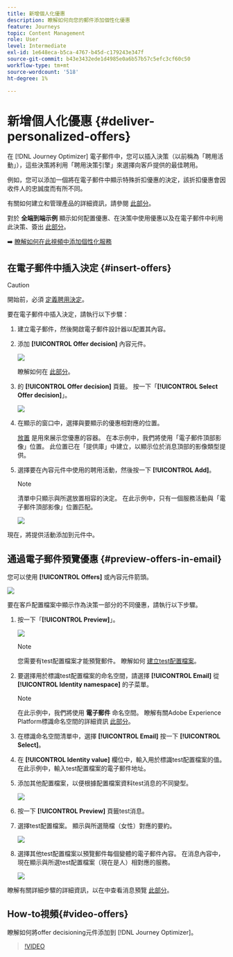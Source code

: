 ```yaml
---
title: 新增個人化優惠
description: 瞭解如何向您的郵件添加個性化優惠
feature: Journeys
topic: Content Management
role: User
level: Intermediate
exl-id: 1e648eca-b5ca-4767-b45d-c179243e347f
source-git-commit: b43e3432ede1d4985e0a6b57b57c5efc3cf60c50
workflow-type: tm+mt
source-wordcount: '518'
ht-degree: 1%

---
```


# 新增個人化優惠 {#deliver-personalized-offers}

在 [!DNL Journey Optimizer] 電子郵件中，您可以插入決策（以前稱為「聘用活動」），這些決策將利用「聘用決策引擎」來選擇向客戶提供的最佳聘用。

例如，您可以添加一個將在電子郵件中顯示特殊折扣優惠的決定，該折扣優惠會因收件人的忠誠度而有所不同。

有關如何建立和管理產品的詳細資訊，請參閱 [此部分](../offers/get-started/starting-offer-decisioning.md)。

對於 **全端到端示例** 顯示如何配置優惠、在決策中使用優惠以及在電子郵件中利用此決策、簽出 [此部分](../offers/offers-e2e.md#insert-decision-in-email)。

➡️ [瞭解如何在此視頻中添加個性化服務](#video-offers)

## 在電子郵件中插入決定 {#insert-offers}

>[!CAUTION]
>
>開始前，必須 [定義聘用決定](../offers/offer-activities/create-offer-activities.md)。

要在電子郵件中插入決定，請執行以下步驟：

1. 建立電子郵件，然後開啟電子郵件設計器以配置其內容。

1. 添加 **[!UICONTROL Offer decision]** 內容元件。

   ![](assets/deliver-offer-component.png)

   瞭解如何在 [此部分](content-components.md)。

1. 的 **[!UICONTROL Offer decision]** 頁籤。 按一下「**[!UICONTROL Select Offer decision]**」。

   ![](assets/deliver-offer-tab.png)

1. 在顯示的窗口中，選擇與要顯示的優惠相對應的位置。

   [放置](../offers/offer-library/creating-placements.md) 是用來展示您優惠的容器。 在本示例中，我們將使用「電子郵件頂部影像」位置。 此位置已在「提供庫」中建立，以顯示位於消息頂部的影像類型提供。

1. 選擇要在內容元件中使用的聘用活動，然後按一下 **[!UICONTROL Add]**。

   >[!NOTE]
   >
   >清單中只顯示與所選放置相容的決定。 在此示例中，只有一個服務活動與「電子郵件頂部影像」位置匹配。

   ![](assets/deliver-offer-placement.png)

現在，將提供活動添加到元件中。


## 通過電子郵件預覽優惠 {#preview-offers-in-email}

您可以使用 **[!UICONTROL Offers]** 或內容元件箭頭。

![](assets/deliver-offer-preview.png)

要在客戶配置檔案中顯示作為決策一部分的不同優惠，請執行以下步驟。

1. 按一下「**[!UICONTROL Preview]**」。

   ![](assets/deliver-offer-preview-button.png)

   >[!NOTE]
   >
   >您需要有test配置檔案才能預覽郵件。 瞭解如何 [建立test配置檔案](../building-journeys/creating-test-profiles.md)。

1. 要選擇用於標識test配置檔案的命名空間，請選擇 **[!UICONTROL Email]** 從 **[!UICONTROL Identity namespace]** 的子菜單。

   >[!NOTE]
   >
   >在此示例中，我們將使用 **電子郵件** 命名空間。 瞭解有關Adobe Experience Platform標識命名空間的詳細資訊 [此部分](../start/get-started-identity.md)。

1. 在標識命名空間清單中，選擇 **[!UICONTROL Email]** 按一下 **[!UICONTROL Select]**。

1. 在 **[!UICONTROL Identity value]** 欄位中，輸入用於標識test配置檔案的值。 在此示例中，輸入test配置檔案的電子郵件地址。

   <!--For example enter smith@adobe.com and click the **[!UICONTROL Add profile]** button.-->

1. 添加其他配置檔案，以便根據配置檔案資料test消息的不同變型。

   ![](assets/deliver-offer-test-profiles.png)

1. 按一下 **[!UICONTROL Preview]** 頁籤test消息。

1. 選擇test配置檔案。 顯示與所選簡檔（女性）對應的要約。

   ![](assets/deliver-offer-test-profile-female-preview.png)

1. 選擇其他test配置檔案以預覽郵件每個變體的電子郵件內容。 在消息內容中，現在顯示與所選test配置檔案（現在是人）相對應的服務。

   ![](assets/deliver-offer-test-profile-male-preview.png)

瞭解有關詳細步驟的詳細資訊，以在中查看消息預覽 [此部分](#preview-your-messages)。

## How-to視頻{#video-offers}

瞭解如何將offer decisioning元件添加到 [!DNL Journey Optimizer]。

>[!VIDEO](https://video.tv.adobe.com/v/334088?quality=12)

